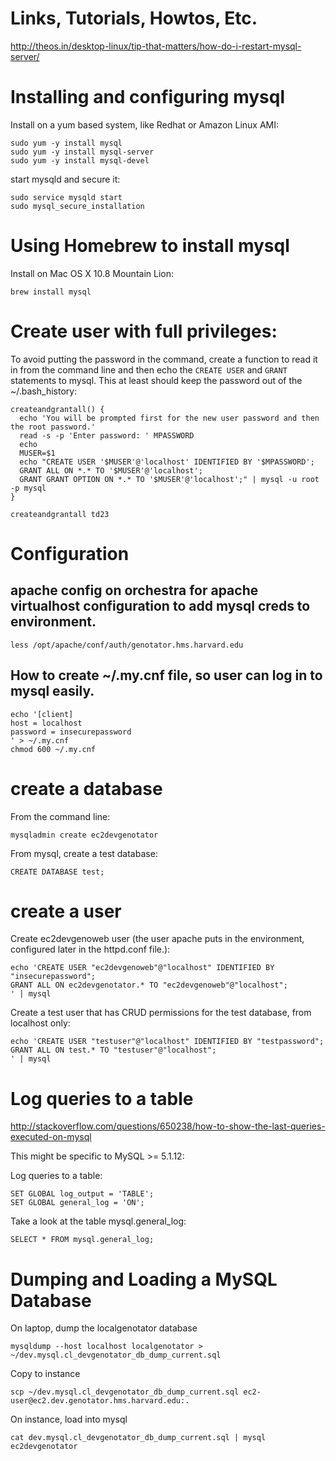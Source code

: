 

# Links, Tutorials, Howtos, Etc.

http://theos.in/desktop-linux/tip-that-matters/how-do-i-restart-mysql-server/


# Installing and configuring mysql

Install on a yum based system, like Redhat or Amazon Linux AMI:

    sudo yum -y install mysql
    sudo yum -y install mysql-server
    sudo yum -y install mysql-devel

start mysqld and secure it:

    sudo service mysqld start
    sudo mysql_secure_installation


# Using Homebrew to install mysql

Install on Mac OS X 10.8 Mountain Lion:

    brew install mysql

# Create user with full privileges:

To avoid putting the password in the command, create a function to read it
in from the command line and then echo the `CREATE USER` and `GRANT` statements
to mysql.  This at least should keep the password out of the ~/.bash_history:
    
    createandgrantall() {
      echo 'You will be prompted first for the new user password and then the root password.'
      read -s -p 'Enter password: ' MPASSWORD
      echo 
      MUSER=$1
      echo "CREATE USER '$MUSER'@'localhost' IDENTIFIED BY '$MPASSWORD';
      GRANT ALL ON *.* TO '$MUSER'@'localhost';
      GRANT GRANT OPTION ON *.* TO '$MUSER'@'localhost';" | mysql -u root -p mysql
    }

    createandgrantall td23


# Configuration 

## apache config on orchestra for apache virtualhost configuration to add mysql creds to environment.

    less /opt/apache/conf/auth/genotator.hms.harvard.edu


## How to create ~/.my.cnf file, so user can log in to mysql easily.

    echo '[client]
    host = localhost
    password = insecurepassword
    ' > ~/.my.cnf
    chmod 600 ~/.my.cnf

# create a database

From the command line:

    mysqladmin create ec2devgenotator

From mysql, create a test database:

    CREATE DATABASE test;


# create a user

Create ec2devgenoweb user (the user apache puts in the environment, configured later in the httpd.conf file.):

    echo 'CREATE USER "ec2devgenoweb"@"localhost" IDENTIFIED BY "insecurepassword";
    GRANT ALL ON ec2devgenotator.* TO "ec2devgenoweb"@"localhost";
    ' | mysql

Create a test user that has CRUD permissions for the test database, from localhost only:

    echo 'CREATE USER "testuser"@"localhost" IDENTIFIED BY "testpassword";
    GRANT ALL ON test.* TO "testuser"@"localhost";
    ' | mysql


# Log queries to a table

http://stackoverflow.com/questions/650238/how-to-show-the-last-queries-executed-on-mysql

This might be specific to MySQL >= 5.1.12:

Log queries to a table:

    SET GLOBAL log_output = 'TABLE';
    SET GLOBAL general_log = 'ON';

Take a look at the table mysql.general_log:

    SELECT * FROM mysql.general_log;


# Dumping and Loading a MySQL Database

On laptop, dump the localgenotator database

    mysqldump --host localhost localgenotator > ~/dev.mysql.cl_devgenotator_db_dump_current.sql

Copy to instance

    scp ~/dev.mysql.cl_devgenotator_db_dump_current.sql ec2-user@ec2.dev.genotator.hms.harvard.edu:.

On instance, load into mysql

    cat dev.mysql.cl_devgenotator_db_dump_current.sql | mysql ec2devgenotator



